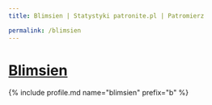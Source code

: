 ```yaml
---
title: Blimsien | Statystyki patronite.pl | Patromierz

permalink: /blimsien
---
```


# [Blimsien](https://patronite.pl/blimsien)

{% include profile.md name="blimsien" prefix="b" %}
